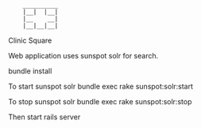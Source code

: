 		__________
		|__|  |__|
		|__    __|
		|__|__|__|

Clinic Square

Web application uses sunspot solr for search.

bundle install
 
To start sunspot solr 
bundle exec rake sunspot:solr:start

To stop sunspot solr
bundle exec rake sunspot:solr:stop

Then start rails server